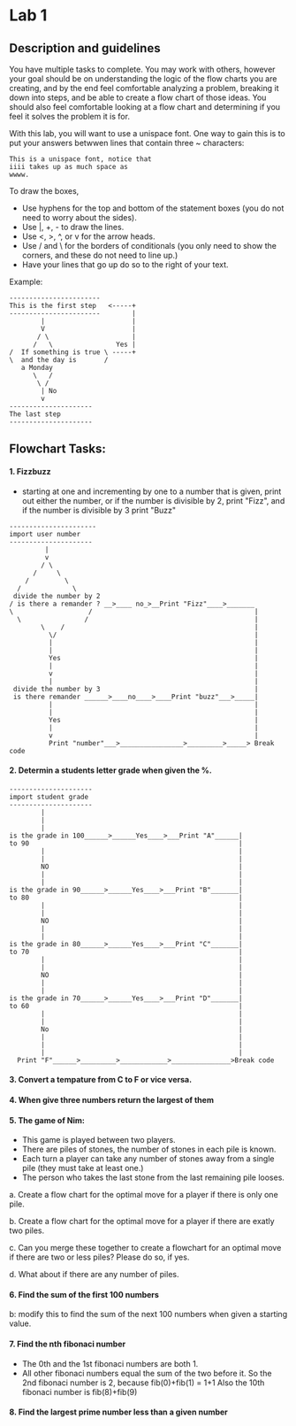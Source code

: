# Lab 1

## Description and guidelines
You have multiple tasks to complete.  You may work with others, however your goal should be on understanding the logic of the flow charts you are creating, and by the end feel comfortable analyzing a problem, breaking it down into steps, and be able to create a flow chart of those ideas.  You should also feel comfortable looking at a flow chart and determining if you feel it solves the problem it is for.

With this lab, you will want to use a unispace font.  One way to gain this is to put your answers betwwen lines that contain three ~ characters:

~~~
This is a unispace font, notice that 
iiii takes up as much space as
wwww.
~~~

To draw the boxes, 
* Use hyphens for the top and bottom of the statement boxes (you do not need to worry about the sides).
* Use |, +, - to draw the lines.
* Use <, >, ^, or v for the arrow heads.
* Use / and \ for the borders of conditionals (you only need to show the corners, and these do not need to line up.)
* Have your lines that go up do so to the right of your text.

Example:
~~~
-----------------------
This is the first step   <-----+
-----------------------        |
        |                      |
        V                      |
       / \                     |
      /   \                Yes |
/  If something is true \ -----+
\  and the day is       /
   a Monday
      \   /
       \ /
        | No
        v
---------------------
The last step
---------------------
~~~

## Flowchart Tasks:

#### 1. Fizzbuzz
* starting at one and incrementing by one to a number that is given, print out either the number, or if the number is divisible by 2, print "Fizz", and if the number is divisible by 3 print "Buzz" 
~~~
----------------------
import user number
---------------------
         |
         v
        / \
      /     \
    /         \
  /             \
 divide the number by 2
/ is there a remander ? __>____ no_>__Print "Fizz"____>_______
\                   /                                         |
  \                /                                          |
        \    /                                                |
          \/                                                  |
          |                                                   |
          |                                                   |
          Yes                                                 |
          |                                                   |
          v                                                   |
          |                                                   |
 divide the number by 3                                       |
 is there remander ______>____no____>____Print "buzz"___>_____|
          |                                                   |
          |                                                   |
          Yes                                                 |
          |                                                   |
          v                                                   |
          Print "number"___>________________>_________>_____> Break code
 ~~~         
#### 2. Determin a students letter grade when given the %.
~~~
---------------------
import student grade
---------------------
        |
        |
        |
is the grade in 100______>______Yes____>___Print "A"______|
to 90                                                     |
        |                                                 |
        |                                                 |
        NO                                                |
        |                                                 |
        |                                                 |
is the grade in 90______>______Yes____>___Print "B"_______|
to 80                                                     |
        |                                                 |
        |                                                 |
        NO                                                |
        |                                                 |
        |                                                 |
is the grade in 80______>______Yes____>___Print "C"_______|
to 70                                                     |
        |                                                 |
        |                                                 |
        NO                                                |
        |                                                 |
        |                                                 |
is the grade in 70______>______Yes____>___Print "D"_______|
to 60                                                     |
        |                                                 |
        |                                                 |
        No                                                |
        |                                                 |
        |                                                 |
        |                                                 |
  Print "F"______>_________>____________>_______________>Break code
  ~~~
#### 3. Convert a tempature from C to F or vice versa.

#### 4. When give three numbers return the largest of them

#### 5. The game of Nim:
* This game is played between two players.
* There are piles of stones, the number of stones in each pile is known.
* Each turn a player can take any number of stones away from a single pile (they must take at least one.)
* The person who takes the last stone from the last remaining pile looses.
  
a. Create a flow chart for the optimal move for a player if there is only one pile.

b. Create a flow chart for the optimal move for a player if there are exatly two piles.

c. Can you merge these together to create a flowchart for an optimal move if there are two or less piles?  Please do so, if yes.

d. What about if there are any number of piles.

#### 6. Find the sum of the first 100 numbers
b: modify this to find the sum of the next 100 numbers when given a starting value.

#### 7. Find the nth fibonaci number
* The 0th and the 1st fibonaci numbers are both 1.
* All other fibonaci numbers equal the sum of the two before it.
  So the 2nd fibonaci number is 2, because fib(0)+fib(1) = 1+1
  Also the 10th fibonaci number is fib(8)+fib(9)

#### 8. Find the largest prime number less than a given number
